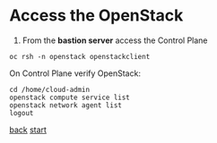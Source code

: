 # Access the OpenStack

1. From the **bastion server** access the Control Plane

```
oc rsh -n openstack openstackclient
```

On Control Plane verify OpenStack:
```
cd /home/cloud-admin
openstack compute service list
openstack network agent list
logout
```

[back](create-dp.md) [start](index.md)
